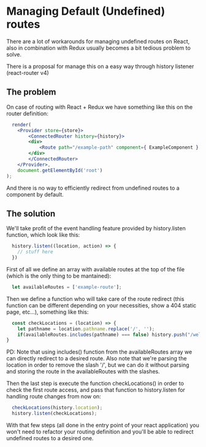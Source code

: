 # Managing Default (Undefined) routes
There are a lot of workarounds for managing undefined routes on React, also in combination with Redux usually becomes a bit tedious problem to solve.

There is a proposal for manage this on a easy way through history listener (react-router v4)

## The problem
On case of routing with React + Redux we have something like this on the router definition:
```jsx
  render(
    <Provider store={store}>
        <ConnectedRouter history={history}>
        <div>
            <Route path="/example-path" component={ ExampleComponent } />
        </div>
        </ConnectedRouter>
    </Provider>,
    document.getElementById('root')
);
```
And there is no way to efficiently redirect from undefined routes to a component by default. 

## The solution
We'll take profit of the event handling feature provided by history.listen function, which look like this:
```js
  history.listen((location, action) => {
    // stuff here
  })
```
First of all we define an array with available routes at the top of the file (which is the only thing to be mantained):
```js
  let availableRoutes = ['example-route'];
````

Then we define a function who will take care of the route redirect (this function can be different depending on your necessities, show a 404 static page, etc...), something like this:
```js
  const checkLocations = (location) => {
    let pathname = location.pathname.replace('/', '');
    if(availableRoutes.includes(pathname) === false) history.push("/welcome"); 
}
```
PD: Note that using includes() function from the availableRoutes array we can directly redirect to a desired route. Also note that we're parsing the location in order to remove the slash '/', but we can do it without parsing and storing the route in the availableRoutes with the slashes.

Then the last step is execute the function checkLocations() in order to check the first route access, and pass that function to history.listen for handling route changes from now on:

```js
  checkLocations(history.location);
  history.listen(checkLocations);
```

With that few steps (all done in the entry point of your react application) you won't need to refactor your routing definition and you'll be able to redirect undefined routes to a desired one.
